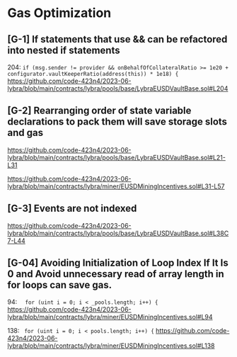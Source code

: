 # Gas Optimization

## [G-1] If statements that use && can be refactored into nested if statements
204: `if (msg.sender != provider && onBehalfOfCollateralRatio >= 1e20 + configurator.vaultKeeperRatio(address(this)) * 1e18) {`
https://github.com/code-423n4/2023-06-lybra/blob/main/contracts/lybra/pools/base/LybraEUSDVaultBase.sol#L204

## [G-2] Rearranging order of state variable declarations to pack them will save storage slots and gas
https://github.com/code-423n4/2023-06-lybra/blob/main/contracts/lybra/pools/base/LybraEUSDVaultBase.sol#L21-L31

https://github.com/code-423n4/2023-06-lybra/blob/main/contracts/lybra/miner/EUSDMiningIncentives.sol#L31-L57

## [G-3] Events are not indexed
https://github.com/code-423n4/2023-06-lybra/blob/main/contracts/lybra/pools/base/LybraEUSDVaultBase.sol#L38C7-L44

## [G-04]  Avoiding Initialization of Loop Index If It Is 0 and Avoid unnecessary read of array length in for loops can save gas.
94: `  for (uint i = 0; i < _pools.length; i++) {`
https://github.com/code-423n4/2023-06-lybra/blob/main/contracts/lybra/miner/EUSDMiningIncentives.sol#L94

138: ` for (uint i = 0; i < pools.length; i++) {`
https://github.com/code-423n4/2023-06-lybra/blob/main/contracts/lybra/miner/EUSDMiningIncentives.sol#L138

